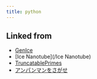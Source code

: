 ```yaml
---
title: python
---
```



## Linked from

* [GenIce](/GenIce)
* [Ice Nanotube](/Ice Nanotube)
* [TruncatablePrimes](/TruncatablePrimes)
* [アンパンマンをさがせ](/アンパンマンをさがせ)


